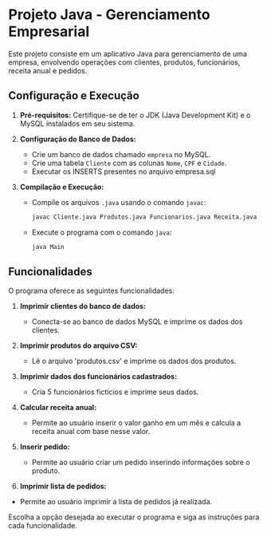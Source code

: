 # Projeto Java - Gerenciamento Empresarial

Este projeto consiste em um aplicativo Java para gerenciamento de uma empresa, envolvendo operações com clientes, produtos, funcionários, receita anual e pedidos.

## Configuração e Execução

1. **Pré-requisitos:**
   Certifique-se de ter o JDK (Java Development Kit) e o MySQL instalados em seu sistema.

2. **Configuração do Banco de Dados:**
   - Crie um banco de dados chamado `empresa` no MySQL.
   - Crie uma tabela `Cliente` com as colunas `Nome`, `CPF` e `Cidade`.
   - Executar os INSERTS presentes no arquivo empresa.sql

3. **Compilação e Execução:**
   - Compile os arquivos `.java` usando o comando `javac`:
     ```bash
     javac Cliente.java Produtos.java Funcionarios.java Receita.java Pedidos.java Main.java
     ```
   - Execute o programa com o comando `java`:
     ```bash
     java Main
     ```

## Funcionalidades

O programa oferece as seguintes funcionalidades:

1. **Imprimir clientes do banco de dados:**
   - Conecta-se ao banco de dados MySQL e imprime os dados dos clientes.

2. **Imprimir produtos do arquivo CSV:**
   - Lê o arquivo 'produtos.csv' e imprime os dados dos produtos.

3. **Imprimir dados dos funcionários cadastrados:**
   - Cria 5 funcionários fictícios e imprime seus dados.

4. **Calcular receita anual:**
   - Permite ao usuário inserir o valor ganho em um mês e calcula a receita anual com base nesse valor.

5. **Inserir pedido:**
   - Permite ao usuário criar um pedido inserindo informações sobre o produto.
6. **Imprimir lista de pedidos:**
- Permite ao usuário imprimir a lista de pedidos já realizada.
  
Escolha a opção desejada ao executar o programa e siga as instruções para cada funcionalidade.

